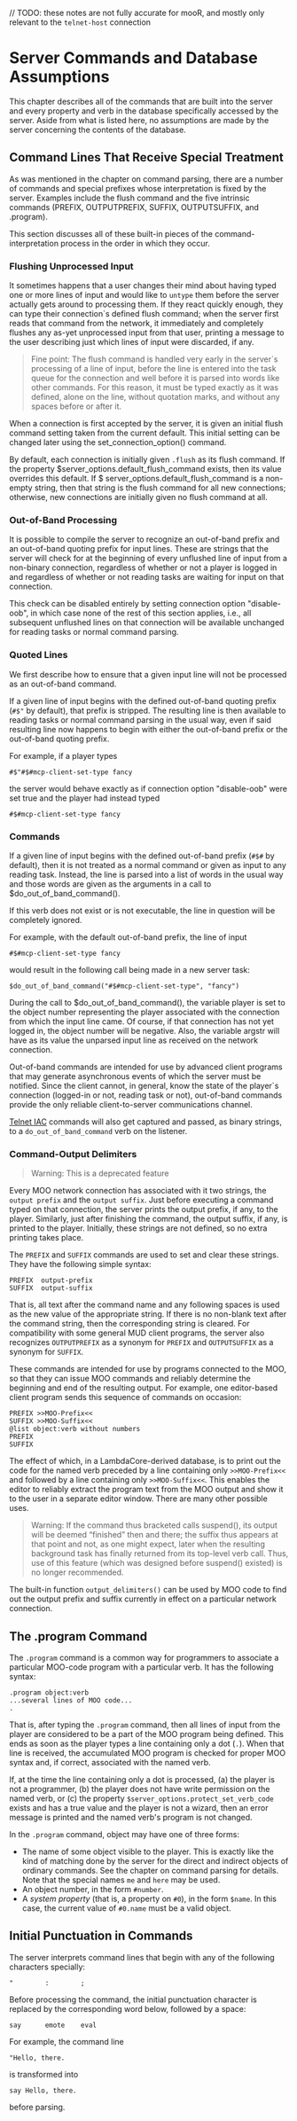// TODO: these notes are not fully accurate for mooR, and mostly only relevant to the `telnet-host` connection

# Server Commands and Database Assumptions

This chapter describes all of the commands that are built into the server and every property and verb in the database
specifically accessed by the server. Aside from what is listed here, no assumptions are made by the server concerning
the contents of the database.

## Command Lines That Receive Special Treatment

As was mentioned in the chapter on command parsing, there are a number of commands and special prefixes whose
interpretation is fixed by the server. Examples include the flush command and the five intrinsic commands (PREFIX,
OUTPUTPREFIX, SUFFIX, OUTPUTSUFFIX, and .program).

This section discusses all of these built-in pieces of the command-interpretation process in the order in which they
occur.

### Flushing Unprocessed Input

It sometimes happens that a user changes their mind about having typed one or more lines of input and would like to
`untype` them before the server actually gets around to processing them. If they react quickly enough, they can type
their connection`s defined flush command; when the server first reads that command from the network, it immediately and
completely flushes any as-yet unprocessed input from that user, printing a message to the user describing just which
lines of input were discarded, if any.

> Fine point: The flush command is handled very early in the server`s processing of a line of input, before the line is
> entered into the task queue for the connection and well before it is parsed into words like other commands. For this
> reason, it must be typed exactly as it was defined, alone on the line, without quotation marks, and without any spaces
> before or after it.

When a connection is first accepted by the server, it is given an initial flush command setting taken from the current
default. This initial setting can be changed later using the set_connection_option() command.

By default, each connection is initially given `.flush` as its flush command. If the
property $server_options.default_flush_command exists, then its value overrides this default. If $
server_options.default_flush_command is a non-empty string, then that string is the flush command for all new
connections; otherwise, new connections are initially given no flush command at all.

### Out-of-Band Processing

It is possible to compile the server to recognize an out-of-band prefix and an out-of-band quoting prefix for input
lines. These are strings that the server will check for at the beginning of every unflushed line of input from a
non-binary connection, regardless of whether or not a player is logged in and regardless of whether or not reading tasks
are waiting for input on that connection.

This check can be disabled entirely by setting connection option "disable-oob", in which case none of the rest of this
section applies, i.e., all subsequent unflushed lines on that connection will be available unchanged for reading tasks
or normal command parsing.

### Quoted Lines

We first describe how to ensure that a given input line will not be processed as an out-of-band command.

If a given line of input begins with the defined out-of-band quoting prefix (`#$"` by default), that prefix is stripped.
The resulting line is then available to reading tasks or normal command parsing in the usual way, even if said resulting
line now happens to begin with either the out-of-band prefix or the out-of-band quoting prefix.

For example, if a player types

```
#$"#$#mcp-client-set-type fancy
```

the server would behave exactly as if connection option "disable-oob" were set true and the player had instead typed

```
#$#mcp-client-set-type fancy
```

### Commands

If a given line of input begins with the defined out-of-band prefix (`#$#` by default), then it is not treated as a
normal command or given as input to any reading task. Instead, the line is parsed into a list of words in the usual way
and those words are given as the arguments in a call to $do_out_of_band_command().

If this verb does not exist or is not executable, the line in question will be completely ignored.

For example, with the default out-of-band prefix, the line of input

```
#$#mcp-client-set-type fancy
```

would result in the following call being made in a new server task:

```
$do_out_of_band_command("#$#mcp-client-set-type", "fancy")
```

During the call to $do_out_of_band_command(), the variable player is set to the object number representing the player
associated with the connection from which the input line came. Of course, if that connection has not yet logged in, the
object number will be negative. Also, the variable argstr will have as its value the unparsed input line as received on
the network connection.

Out-of-band commands are intended for use by advanced client programs that may generate asynchronous events of which the
server must be notified. Since the client cannot, in general, know the state of the player`s connection (logged-in or
not, reading task or not), out-of-band commands provide the only reliable client-to-server communications channel.

[Telnet IAC](http://www.faqs.org/rfcs/rfc854.html) commands will also get captured and passed, as binary strings, to a
`do_out_of_band_command` verb on the listener.

### Command-Output Delimiters

> Warning: This is a deprecated feature

Every MOO network connection has associated with it two strings, the `output prefix` and the `output suffix`. Just
before executing a command typed on that connection, the server prints the output prefix, if any, to the player.
Similarly, just after finishing the command, the output suffix, if any, is printed to the player. Initially, these
strings are not defined, so no extra printing takes place.

The `PREFIX` and `SUFFIX` commands are used to set and clear these strings. They have the following simple syntax:

```
PREFIX  output-prefix
SUFFIX  output-suffix
```

That is, all text after the command name and any following spaces is used as the new value of the appropriate string. If
there is no non-blank text after the command string, then the corresponding string is cleared. For compatibility with
some general MUD client programs, the server also recognizes `OUTPUTPREFIX` as a synonym for `PREFIX` and `OUTPUTSUFFIX`
as a synonym for `SUFFIX`.

These commands are intended for use by programs connected to the MOO, so that they can issue MOO commands and reliably
determine the beginning and end of the resulting output. For example, one editor-based client program sends this
sequence of commands on occasion:

```
PREFIX >>MOO-Prefix<<
SUFFIX >>MOO-Suffix<<
@list object:verb without numbers
PREFIX
SUFFIX
```

The effect of which, in a LambdaCore-derived database, is to print out the code for the named verb preceded by a line
containing only `>>MOO-Prefix<<` and followed by a line containing only `>>MOO-Suffix<<`. This enables the editor to
reliably extract the program text from the MOO output and show it to the user in a separate editor window. There are
many other possible uses.

> Warning: If the command thus bracketed calls suspend(), its output will be deemed “finished” then and there; the
> suffix thus appears at that point and not, as one might expect, later when the resulting background task has finally
> returned from its top-level verb call. Thus, use of this feature (which was designed before suspend() existed) is no
> longer recommended.

The built-in function `output_delimiters()` can be used by MOO code to find out the output prefix and suffix currently
in effect on a particular network connection.

## The .program Command

The `.program` command is a common way for programmers to associate a particular MOO-code program with a particular
verb. It has the following syntax:

```
.program object:verb
...several lines of MOO code...
.
```

That is, after typing the `.program` command, then all lines of input from the player are considered to be a part of the
MOO program being defined. This ends as soon as the player types a line containing only a dot (`.`). When that line is
received, the accumulated MOO program is checked for proper MOO syntax and, if correct, associated with the named verb.

If, at the time the line containing only a dot is processed, (a) the player is not a programmer, (b) the player does not
have write permission on the named verb, or (c) the property `$server_options.protect_set_verb_code` exists and has a
true value and the player is not a wizard, then an error message is printed and the named verb's program is not changed.

In the `.program` command, object may have one of three forms:

- The name of some object visible to the player. This is exactly like the kind of matching done by the server for the
  direct and indirect objects of ordinary commands. See the chapter on command parsing for details. Note that the
  special names `me` and `here` may be used.
- An object number, in the form `#number`.
- A _system property_ (that is, a property on `#0`), in the form `$name`. In this case, the current value of `#0.name`
  must be a valid object.

## Initial Punctuation in Commands

The server interprets command lines that begin with any of the following characters specially:

```
"        :        ;
```

Before processing the command, the initial punctuation character is replaced by the corresponding word below, followed
by a space:

```
say      emote    eval
```

For example, the command line

```
"Hello, there.
```

is transformed into

```
say Hello, there.
```

before parsing.
